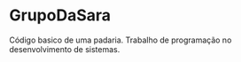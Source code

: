 # GrupoDaSara

Código basico de uma padaria. Trabalho de programação no desenvolvimento de sistemas.
